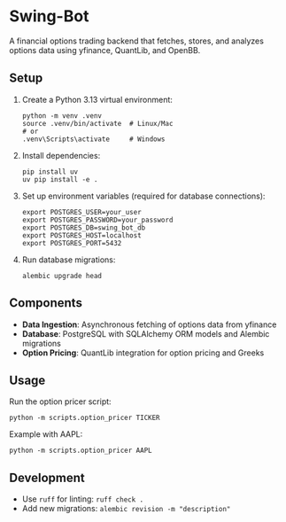# Swing-Bot

A financial options trading backend that fetches, stores, and analyzes options data using yfinance, QuantLib, and OpenBB.

## Setup

1. Create a Python 3.13 virtual environment:
   ```
   python -m venv .venv
   source .venv/bin/activate  # Linux/Mac
   # or
   .venv\Scripts\activate     # Windows
   ```

2. Install dependencies:
   ```
   pip install uv
   uv pip install -e .
   ```

3. Set up environment variables (required for database connections):
   ```
   export POSTGRES_USER=your_user
   export POSTGRES_PASSWORD=your_password
   export POSTGRES_DB=swing_bot_db
   export POSTGRES_HOST=localhost
   export POSTGRES_PORT=5432
   ```

4. Run database migrations:
   ```
   alembic upgrade head
   ```

## Components

- **Data Ingestion**: Asynchronous fetching of options data from yfinance
- **Database**: PostgreSQL with SQLAlchemy ORM models and Alembic migrations
- **Option Pricing**: QuantLib integration for option pricing and Greeks

## Usage

Run the option pricer script:
```
python -m scripts.option_pricer TICKER
```

Example with AAPL:
```
python -m scripts.option_pricer AAPL
```

## Development

- Use `ruff` for linting: `ruff check .`
- Add new migrations: `alembic revision -m "description"`